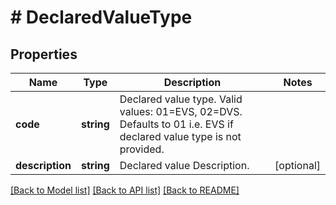 # # DeclaredValueType

## Properties

Name | Type | Description | Notes
------------ | ------------- | ------------- | -------------
**code** | **string** | Declared value type. Valid values: 01&#x3D;EVS, 02&#x3D;DVS.  Defaults to 01 i.e. EVS if declared value type is not provided. |
**description** | **string** | Declared value Description. | [optional]

[[Back to Model list]](../../README.md#models) [[Back to API list]](../../README.md#endpoints) [[Back to README]](../../README.md)
